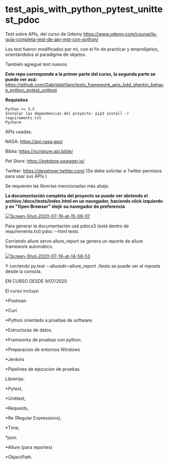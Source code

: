 # test_apis_with_python_pytest_unittest_pdoc
Test sobre APIs, del curso de Udemy https://www.udemy.com/course/la-guia-completa-test-de-api-rest-con-python/

Los test fueron modificados por mi, con el fin de practicar y emprolijarlos, orientándolos al paradigma de objetos.

También agregué test nuevos.

**Este repo corresponde a la primer parte del curso, la segunda parte se puede ver acá:** https://github.com/GabrielaVilaro/tests_framework_apis_bdd_gherkin_behave_python_pytest_unittest


**Requisitos**

    Python >= 3.5
    Instalar las dependencias del proyecto: pip3 install -r requirements.txt
    Pycharm

APIs usadas:

NASA: https://api.nasa.gov/

Biblia: https://scripture.api.bible/

Pet Store: https://petstore.swagger.io/

Twiitter: https://developer.twitter.com/ (Se debe solicitar a Twitter permisos para usar sus APIs.)

Se requieren las librerías mencionadas más abajo.

**La documentación completa del proyecto se puede ver abriendo el archivo /docs/tests/index.html en un navegador, haciendo click izquierdo y en "Open Browser" elejir su navegador de preferencia**

<a href="https://ibb.co/RyCLjrW"><img src="https://i.ibb.co/0tfPs43/Screen-Shot-2020-07-19-at-15-09-07.png" alt="Screen-Shot-2020-07-19-at-15-09-07" border="0"></a>

Para generar la documentación usé pdocs3 (está dentro de requirements.txt)  pdoc --html tests

Corriendo allure serve allure_report se genera un reporte de allure framework automático.

<a href="https://ibb.co/fvXdQbB"><img src="https://i.ibb.co/PQrGtR3/Screen-Shot-2020-07-19-at-14-58-53.png" alt="Screen-Shot-2020-07-19-at-14-58-53" border="0"></a>

Y corriendo py.test --alluredir=allure_report ./tests  se puede ver el reposte desde la consola.

EN CURSO DESDE 9/07/2020

El curso incluye: 

  *Postman

  *Curl

  *Python orientado a pruebas de software.

  *Estructuras de datos.

  *Framworks de pruebas con python.

  *Preparacion de entornos Windows

  *Jenkins

  *Pipelines de ejecucion de pruebas.


  Librerías:

  *Pytest,

  *Unittest,

  *Requests,

  *Re (Regular Expressions),

  *Time,

  *json.

  *Allure (para reportes)

  *ObjectPath.


